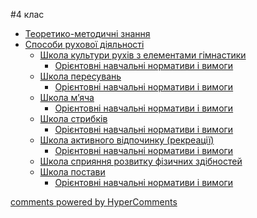 <div id="hypercomments_widget" class="js-hypercomments-widget invisible"></div>

#4 клас 

*	[Теоретико-методичні знання](teoretiko_metodychni_znannya.md)
*	[Способи рухової діяльності](sposoby_rukhovoi_diyalnosty.md)
	* [Школа культури рухів з елементами гімнастики](shkola_kultury_rukhiv_z_elementamy_himnastyky.md)
		* [Орієнтовні навчальні нормативи і вимоги](normatyvy_i_vymoohy1.md)
	* [Школа пересувань](shkola_peresuvan.md)
		* [Орієнтовні навчальні нормативи і вимоги](normatyvy_i_vymoohy2.md)
	* [Школа м’яча](shkola_myacha.md)
		* [Орієнтовні навчальні нормативи і вимоги](normatyvy_i_vymoohy3.md)
	* [Школа стрибків](shkola_strybkyv.md)
		* [Орієнтовні навчальні нормативи і вимоги](normatyvy_i_vymoohy4.md)
	* [Школа активного відпочинку (рекреації)](shkola_aktyvnoho_vidpochynku.md)
		* [Орієнтовні навчальні нормативи і вимоги](normatyvy_i_vymoohy5.md)
	* [Школа сприяння розвитку фізичних здібностей](shkola_spryiannya_rozvytku_fizychnykh_zdibnostei.md)
	* [Школа постави](shkola_postavy.md)
		* [Орієнтовні навчальні нормативи і вимоги](normatyvy_i_vymoohy7.md)


<div class="js-hypercomments-container">
    <a href="http://hypercomments.com" class="hc-link" title="comments widget">comments powered by HyperComments</a>
</div>
